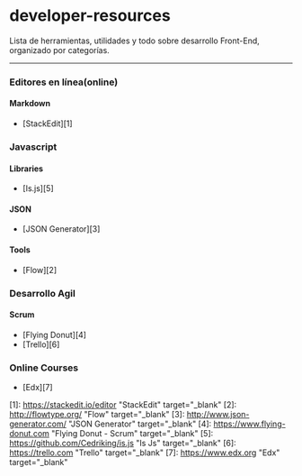 **developer-resources**
==============
Lista de herramientas, utilidades y todo sobre desarrollo Front-End, organizado por categorías.

----------

### **Editores en línea(online)**

#### **Markdown**
* [StackEdit][1]

### **Javascript**

#### **Libraries**
* [Is.js][5]

#### **JSON**
* [JSON Generator][3]

#### **Tools**
* [Flow][2]

### **Desarrollo Agil**

#### **Scrum**
* [Flying Donut][4]
* [Trello][6]

### **Online Courses**

* [Edx][7]





[1]: https://stackedit.io/editor "StackEdit" target="_blank"
[2]: http://flowtype.org/ "Flow" target="_blank"
[3]: http://www.json-generator.com/ "JSON Generator" target="_blank"
[4]: https://www.flying-donut.com "Flying Donut - Scrum" target="_blank"
[5]: https://github.com/Cedriking/is.js "Is Js" target="_blank"
[6]: https://trello.com "Trello" target="_blank"
[7]: https://www.edx.org  "Edx" target="_blank"
